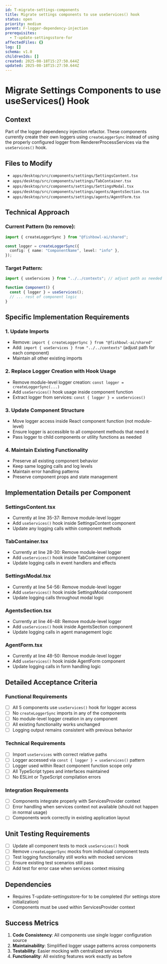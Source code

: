 ```yaml
---
id: T-migrate-settings-components
title: Migrate settings components to use useServices() hook
status: open
priority: medium
parent: F-logger-dependency-injection
prerequisites:
  - T-update-settingsstore-for
affectedFiles: {}
log: []
schema: v1.0
childrenIds: []
created: 2025-08-18T15:27:50.644Z
updated: 2025-08-18T15:27:50.644Z
---
```


# Migrate Settings Components to use useServices() Hook

## Context

Part of the logger dependency injection refactor. These components currently create their own loggers using `createLoggerSync` instead of using the properly configured logger from RendererProcessServices via the `useServices()` hook.

## Files to Modify

- `apps/desktop/src/components/settings/SettingsContent.tsx`
- `apps/desktop/src/components/settings/TabContainer.tsx`
- `apps/desktop/src/components/settings/SettingsModal.tsx`
- `apps/desktop/src/components/settings/agents/AgentsSection.tsx`
- `apps/desktop/src/components/settings/agents/AgentForm.tsx`

## Technical Approach

### Current Pattern (to remove):

```typescript
import { createLoggerSync } from "@fishbowl-ai/shared";

const logger = createLoggerSync({
  config: { name: "ComponentName", level: "info" },
});
```

### Target Pattern:

```typescript
import { useServices } from "../../contexts"; // adjust path as needed

function Component() {
  const { logger } = useServices();
  // ... rest of component logic
}
```

## Specific Implementation Requirements

### 1. Update Imports

- Remove: `import { createLoggerSync } from "@fishbowl-ai/shared"`
- Add: `import { useServices } from "../../contexts"` (adjust path for each component)
- Maintain all other existing imports

### 2. Replace Logger Creation with Hook Usage

- Remove module-level logger creation: `const logger = createLoggerSync(...)`
- Add `useServices()` hook usage inside component function
- Extract logger from services: `const { logger } = useServices()`

### 3. Update Component Structure

- Move logger access inside React component function (not module-level)
- Ensure logger is accessible to all component methods that need it
- Pass logger to child components or utility functions as needed

### 4. Maintain Existing Functionality

- Preserve all existing component behavior
- Keep same logging calls and log levels
- Maintain error handling patterns
- Preserve component props and state management

## Implementation Details per Component

### SettingsContent.tsx

- Currently at line 35-37: Remove module-level logger
- Add `useServices()` hook inside SettingsContent component
- Update any logging calls within component methods

### TabContainer.tsx

- Currently at line 28-30: Remove module-level logger
- Add `useServices()` hook inside TabContainer component
- Update logging calls in event handlers and effects

### SettingsModal.tsx

- Currently at line 54-56: Remove module-level logger
- Add `useServices()` hook inside SettingsModal component
- Update logging calls throughout modal logic

### AgentsSection.tsx

- Currently at line 46-48: Remove module-level logger
- Add `useServices()` hook inside AgentsSection component
- Update logging calls in agent management logic

### AgentForm.tsx

- Currently at line 48-50: Remove module-level logger
- Add `useServices()` hook inside AgentForm component
- Update logging calls in form handling logic

## Detailed Acceptance Criteria

### Functional Requirements

- [ ] All 5 components use `useServices()` hook for logger access
- [ ] No `createLoggerSync` imports in any of the components
- [ ] No module-level logger creation in any component
- [ ] All existing functionality works unchanged
- [ ] Logging output remains consistent with previous behavior

### Technical Requirements

- [ ] Import `useServices` with correct relative paths
- [ ] Logger accessed via `const { logger } = useServices()` pattern
- [ ] Logger used within React component function scope only
- [ ] All TypeScript types and interfaces maintained
- [ ] No ESLint or TypeScript compilation errors

### Integration Requirements

- [ ] Components integrate properly with ServicesProvider context
- [ ] Error handling when services context not available (should not happen in normal usage)
- [ ] Components work correctly in existing application layout

## Unit Testing Requirements

- [ ] Update all component tests to mock `useServices()` hook
- [ ] Remove `createLoggerSync` mocks from individual component tests
- [ ] Test logging functionality still works with mocked services
- [ ] Ensure existing test scenarios still pass
- [ ] Add test for error case when services context missing

## Dependencies

- Requires T-update-settingsstore-for to be completed (for settings store initialization)
- Components must be used within ServicesProvider context

## Success Metrics

1. **Code Consistency**: All components use single logger configuration source
2. **Maintainability**: Simplified logger usage patterns across components
3. **Testability**: Easier mocking with centralized services
4. **Functionality**: All existing features work exactly as before

